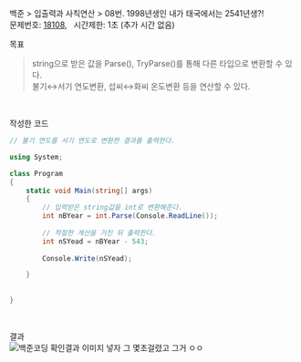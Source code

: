 
백준 > 입출력과 사칙연산 > 08번. 1998년생인 내가 태국에서는 2541년생?!    
문제번호: [18108](https://www.acmicpc.net/problem/18108), &nbsp; 시간제한: 1초 (추가 시간 없음)

목표
>string으로 받은 값을 Parse(), TryParse()를 통해 다른 타입으로 변환할 수 있다.      
>불기↔서기 연도변환, 섭씨↔화씨 온도변환 등을 연산할 수 있다.     

<br>

작성한 코드   

```cs
// 불기 연도를 서기 연도로 변환한 결과를 출력한다.

using System;

class Program
{
    static void Main(string[] args)
    {
        // 입력받은 string값을 int로 변환해준다.
        int nBYear = int.Parse(Console.ReadLine());
        
        // 적절한 계산을 거친 뒤 출력한다.
        int nSYead = nBYear - 543;
        
        Console.Write(nSYead);

    }
    
    
}
```

<br>

결과    
![백준코딩 확인결과 이미지 넣자 그 몇초걸렸고 그거 ㅇㅇ]()